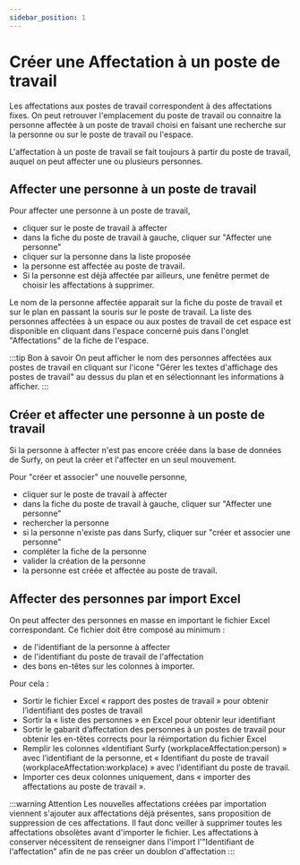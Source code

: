 ```yaml
---
sidebar_position: 1
---
```

# Créer une Affectation à un poste de travail

Les affectations aux postes de travail correspondent à des affectations fixes. On peut retrouver l'emplacement du poste de travail ou connaitre la personne affectée à un poste de travail choisi en faisant une recherche sur la personne ou sur le poste de travail ou l'espace.

L'affectation à un poste de travail se fait toujours à partir du poste de travail, auquel on peut affecter une ou plusieurs personnes.

## Affecter une personne à un poste de travail

Pour affecter une personne à un poste de travail,

-   cliquer sur le poste de travail à affecter
-   dans la fiche du poste de travail à gauche, cliquer sur "Affecter une personne"
-   cliquer sur la personne dans la liste proposée
-   la personne est affectée au poste de travail.
-   Si la personne est déjà affectée par ailleurs, une fenêtre permet de choisir les affectations à supprimer.

Le nom de la personne affectée apparait sur la fiche du poste de travail et sur le plan en passant la souris sur le poste de travail. La liste des personnes affectées à un espace ou aux postes de travail de cet espace est disponible en cliquant dans l'espace concerné puis dans l'onglet "Affectations" de la fiche de l'espace.


:::tip Bon à savoir
On peut afficher le nom des personnes affectées aux postes de travail en cliquant sur l'icone "Gérer les textes d'affichage des postes de travail" au dessus du plan et en sélectionnant les informations à afficher.
:::


## Créer et affecter une personne à un poste de travail

Si la personne à affecter n'est pas encore créée dans la base de données de Surfy, on peut la créer et l'affecter en un seul mouvement.

<Youtube code="gqpkHBE_0Lw"/>

Pour "créer et associer" une nouvelle personne,

-   cliquer sur le poste de travail à affecter
-   dans la fiche du poste de travail à gauche, cliquer sur "Affecter une personne"
-   rechercher la personne
-   si la personne n'existe pas dans Surfy, cliquer sur "créer et associer une personne"
-   compléter la fiche de la personne
-   valider la création de la personne
-   la personne est créée et affectée au poste de travail.


## Affecter des personnes par import Excel

On peut affecter des personnes en masse en important le fichier Excel correspondant.
Ce fichier doit être composé au minimum :
-   de l'identifiant de la personne à affecter
-   de l'identifiant du poste de travail de l'affectation
-   des bons en-têtes sur les colonnes à importer.

Pour cela :
-	Sortir le fichier Excel « rapport des postes de travail » pour obtenir l’identifiant des postes de travail
-	Sortir la « liste des personnes » en Excel pour obtenir leur identifiant
-	Sortir le gabarit d’affectation des personnes à un postes de travail pour obtenir les en-têtes corrects pour la réimportation du fichier Excel
-	Remplir les colonnes «Identifiant Surfy (workplaceAffectation:person) » avec l’identifiant de la personne, et « Identifiant du poste de travail (workplaceAffectation:workplace) » avec l’identifiant du poste de travail.
-	Importer ces deux colonnes uniquement, dans « importer des affectations au poste de travail ».


:::warning Attention
Les nouvelles affectations créées par importation viennent s'ajouter aux affectations déjà présentes, sans proposition de suppression de ces affectations.
Il faut donc veiller à supprimer toutes les affectations  obsolètes avant d'importer le fichier.
Les affectations à conserver nécessitent de renseigner dans l'import l'"Identifiant de l'affectation" afin de ne pas créer un doublon d'affectation
 :::